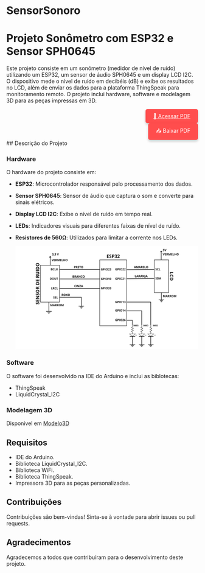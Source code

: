 # SensorSonoro

# Projeto Sonômetro com ESP32 e Sensor SPH0645

Este projeto consiste em um sonômetro (medidor de nível de ruído) utilizando um ESP32, um sensor de áudio SPH0645 e um display LCD I2C. O dispositivo mede o nível de ruído em decibéis (dB) e exibe os resultados no LCD, além de enviar os dados para a plataforma ThingSpeak para monitoramento remoto. O projeto inclui hardware, software e modelagem 3D para as peças impressas em 3D.

<div align="right">
<a href="https://anamarcacini.github.io/SensorSonoro/Eng_Comp_IMT_2025.pdf" target="_blank" style="display: inline-block; padding: 10px 20px; background-color: #ff4d4d; color: white; border-radius: 5px; box-shadow: 0 4px 6px rgba(0, 0, 0, 0.2); display:right">
  👀 Acessar PDF
</a>
</div>
<div align="right">
  <a href="https://anamarcacini.github.io/SensorSonoro/Eng_Comp_IMT_2025.pdf" download style="display: inline-block; padding: 10px 20px; background-color: #ff4d4d; color: white; text-decoration: none; border-radius: 5px; box-shadow: 0 4px 6px rgba(0, 0, 0, 0.2); transition: background-color 0.3s ease;">
    📥 Baixar PDF
  </a>
</div>
## Descrição do Projeto

### Hardware

O hardware do projeto consiste em:

- **ESP32**: Microcontrolador responsável pelo processamento dos dados.
- **Sensor SPH0645**: Sensor de áudio que captura o som e converte para sinais elétricos.
- **Display LCD I2C**: Exibe o nível de ruído em tempo real.
- **LEDs**: Indicadores visuais para diferentes faixas de nível de ruído.
- **Resistores de 560Ω**: Utilizados para limitar a corrente nos LEDs.

  ![alt text](Hw/EsquemaEletrico.png)

### Software

O software foi desenvolvido na IDE do Arduino e inclui as biblotecas:

- ThingSpeak
- LiquidCrystal_I2C

### Modelagem 3D

Disponivel em
[Modelo3D](/Modelo_3D)

## Requisitos

- IDE do Arduino.
- Biblioteca LiquidCrystal_I2C.
- Biblioteca WiFi.
- Biblioteca ThingSpeak.
- Impressora 3D para as peças personalizadas.

## Contribuições

Contribuições são bem-vindas! Sinta-se à vontade para abrir issues ou pull requests.

## Agradecimentos

Agradecemos a todos que contribuíram para o desenvolvimento deste projeto.
